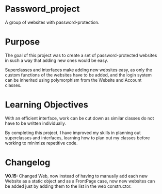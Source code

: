 # Password_project
A group of websites with password-protection.

# Purpose
The goal of this project was to create a set of password-protected websites in such a way that adding new ones 
would be easy.

Superclasses and interfaces make
adding new websites easy, as only the custom functions of the websites
have to be added, and the login system can be inherited using polymorphism from
the Website and Account classes.

# Learning Objectives
With an efficient interface, work can be cut down as similar classes do not have to
be written individually.

By completing this project, I have improved my skills in planning out
superclasses and interfaces, learning how to plan out my classes before
working to minimize repetitive code.

# Changelog
**V0.15:** 
Changed Web, now instead of having to manually add each new Website as a static object and as a FrontPage case, now new websites can be added just by adding them to the list in the web constructor.

